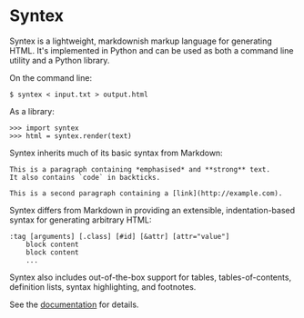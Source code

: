 
# Syntex

Syntex is a lightweight, markdownish markup language for generating HTML. It's implemented in Python and can be used as both a command line utility and a Python library.

On the command line:

    $ syntex < input.txt > output.html

As a library:

    >>> import syntex
    >>> html = syntex.render(text)

Syntex inherits much of its basic syntax from Markdown:

    This is a paragraph containing *emphasised* and **strong** text.
    It also contains `code` in backticks.

    This is a second paragraph containing a [link](http://example.com).

Syntex differs from Markdown in providing an extensible, indentation-based syntax for generating arbitrary HTML:

    :tag [arguments] [.class] [#id] [&attr] [attr="value"]
        block content
        block content
        ...

Syntex also includes out-of-the-box support for tables, tables-of-contents, definition lists, syntax highlighting, and footnotes.

See the [documentation](http://mulholland.xyz/docs/syntex/) for details.
